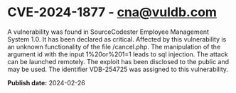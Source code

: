 # CVE-2024-1877 - cna@vuldb.com

A vulnerability was found in SourceCodester Employee Management System 1.0. It has been declared as critical. Affected by this vulnerability is an unknown functionality of the file /cancel.php. The manipulation of the argument id with the input 1%20or%201=1 leads to sql injection. The attack can be launched remotely. The exploit has been disclosed to the public and may be used. The identifier VDB-254725 was assigned to this vulnerability.

**Publish date:** 2024-02-26
